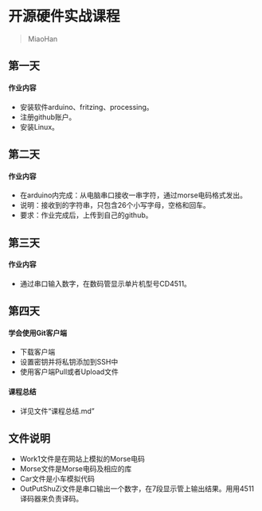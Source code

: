 # 开源硬件实战课程
>MiaoHan


## 第一天

#### 作业内容
- 安装软件arduino、fritzing、processing。
- 注册github账户。
- 安装Linux。

## 第二天

#### 作业内容
- 在arduino内完成：从电脑串口接收一串字符，通过morse电码格式发出。
- 说明：接收到的字符串，只包含26个小写字母，空格和回车。
- 要求：作业完成后，上传到自己的github。
 

## 第三天

#### 作业内容
- 通过串口输入数字，在数码管显示单片机型号CD4511。

## 第四天

#### 学会使用Git客户端
- 下载客户端
- 设置密钥并将私钥添加到SSH中
- 使用客户端Pull或者Upload文件

#### 课程总结
- 详见文件“课程总结.md”

## 文件说明
- Work1文件是在网站上模拟的Morse电码
- Morse文件是Morse电码及相应的库
- Car文件是小车模拟代码
- OutPutShuZi文件是串口输出一个数字，在7段显示管上输出结果。用用4511译码器来负责译码。





